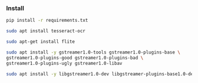 ### Install

```bash
pip install -r requirements.txt
```

```bash
sudo apt install tesseract-ocr
```

```bash
sudo apt-get install flite
```

```bash
sudo apt install -y gstreamer1.0-tools gstreamer1.0-plugins-base \
gstreamer1.0-plugins-good gstreamer1.0-plugins-bad \
gstreamer1.0-plugins-ugly gstreamer1.0-libav
```

```bash
sudo apt install -y libgstreamer1.0-dev libgstreamer-plugins-base1.0-dev
```
